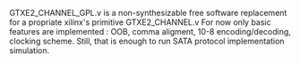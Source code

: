 GTXE2_CHANNEL_GPL.v is a non-synthesizable free software replacement for a propriate xilinx's primitive GTXE2_CHANNEL.v
For now only basic features are implemented : OOB, comma aligment, 10-8 encoding/decoding, clocking scheme. 
Still, that is enough to run SATA protocol implementation simulation.
